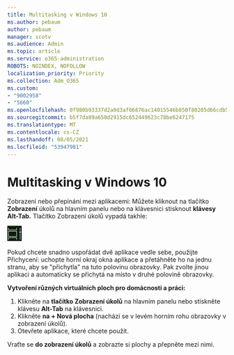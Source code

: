 ```yaml
---
title: Multitasking v Windows 10
ms.author: pebaum
author: pebaum
manager: scotv
ms.audience: Admin
ms.topic: article
ms.service: o365-administration
ROBOTS: NOINDEX, NOFOLLOW
localization_priority: Priority
ms.collection: Adm_O365
ms.custom:
- "9002958"
- "5660"
ms.openlocfilehash: 0f980b93337d2a0d3af06876ac14015546b850f80205d66cdb5c4a6fce162c2e
ms.sourcegitcommit: b5f7da89a650d2915dc652449623c78be6247175
ms.translationtype: MT
ms.contentlocale: cs-CZ
ms.lasthandoff: 08/05/2021
ms.locfileid: "53947981"
---
```

# <a name="do-more-with-multitasking-in-windows-10"></a>Multitasking v Windows 10

Zobrazení nebo přepínání mezi aplikacemi: Můžete kliknout na tlačítko **Zobrazení** úkolů na hlavním panelu nebo na klávesnici stisknout **klávesy Alt-Tab.** Tlačítko Zobrazení úkolů vypadá takhle:

![Tlačítko Zobrazení úkolů](media/task-view.png)

Pokud chcete snadno uspořádat dvě aplikace vedle sebe, použijte Přichycení: uchopte horní okraj okna aplikace a přetáhněte ho na jednu stranu, aby se "přichytla" na tuto polovinu obrazovky. Pak zvolte jinou aplikaci a automaticky se přichytá na místo v druhé polovině obrazovky.

**Vytvoření různých virtuálních ploch pro domácnosti a práci:**

1. Klikněte na **tlačítko Zobrazení úkolů** na hlavním panelu nebo stiskněte klávesu **Alt-Tab** na klávesnici.
2. Klikněte **na + Nová plocha** (nachází se v levém horním rohu obrazovky v zobrazení úkolů).
3. Otevřete aplikace, které chcete použít. 

Vraťte se **do zobrazení úkolů** a zobrazte si plochy a přepněte mezi nimi.
